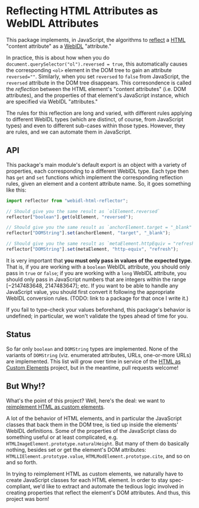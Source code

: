 # Reflecting HTML Attributes as WebIDL Attributes

This package implements, in JavaScript, the algorithms to [reflect](http://www.whatwg.org/specs/web-apps/current-work/multipage/infrastructure.html#reflect) a [HTML](http://www.whatwg.org/specs/web-apps/current-work/multipage/) "content attribute" as a [WebIDL](http://heycam.github.io/webidl/) "attribute."

In practice, this is about how when you do `document.querySelector("ol").reversed = true`, this automatically causes the corresponding `<ol>` element in the DOM tree to gain an attribute `reversed=""`. Similarly, when you set `reversed` to `false` from JavaScript, the `reversed` attribute in the DOM tree disappears. This corresondence is called the _reflection_ between the HTML element's "content attributes" (i.e. DOM attributes), and the properties of that element's JavaScript instance, which are specified via WebIDL "attributes."

The rules for this reflection are long and varied, with different rules applying to different WebIDL types (which are distinct, of course, from JavaScript types) and even to different sub-cases within those types. However, they are rules, and we can automate them in JavaScript.

## API

This package's main module's default export is an object with a variety of properties, each corresponding to a different WebIDL type. Each type then has `get` and `set` functions which implement the corresponding reflection rules, given an element and a content attribute name. So, it goes something like this:

```js
import reflector from "webidl-html-reflector";

// Should give you the same result as `olElement.reversed`
reflector["boolean"].get(olElement, "reversed");

// Should give you the same result as `anchorElement.target = "_blank"`
reflector["DOMString"].set(anchorElement, "target", "_blank");

// Should give you the same result as `metaElement.httpEquiv = "refresh"`
reflector["DOMString"].set(metaElement, "http-equiv", "refresh");
```

It is very important that **you must only pass in values of the expected type**. That is, if you are working with a `boolean` WebIDL attribute, you should only pass in `true` or `false`; if you are working with a `long` WebIDL attribute, you should only pass in JavaScript numbers that are integers within the range [−2147483648, 2147483647]; etc. If you want to be able to handle any JavaScript value, you should first convert it following the appropriate WebIDL conversion rules. (TODO: link to a package for that once I write it.)

If you fail to type-check your values beforehand, this package's behavior is undefined; in particular, we won't validate the types ahead of time for you.

## Status

So far only `boolean` and `DOMString` types are implemented. None of the variants of `DOMString` (viz. enumerated attributes, URLs, one-or-more URLs) are implemented. This list will grow over time in service of the [HTML as Custom Elements](https://github.com/dglazkov/html-as-custom-elements) project, but in the meantime, pull requests welcome!

## But Why!?

What's the point of this project? Well, here's the deal: we want to [reimplement HTML as custom elements](https://github.com/dglazkov/html-as-custom-elements).

A lot of the behavior of HTML elements, and in particular the JavaScript classes that back them in the DOM tree, is tied up inside the elements' WebIDL definitions. Some of the properties of the JavaScript class do something useful or at least complicated, e.g. `HTMLImageElement.prototype.naturalHeight`. But many of them do basically nothing, besides set or get the element's DOM attributes: `HTMLLIElement.prototype.value`, `HTMLModElement.prototype.cite`, and so on and so forth.

In trying to reimplement HTML as custom elements, we naturally have to create JavaScript classes for each HTML element. In order to stay spec-compliant, we'd like to extract and automate the tedious logic involved in creating properties that reflect the element's DOM attributes. And thus, this project was born!
